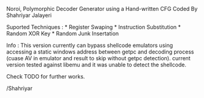Noroi, Polymorphic Decoder Generator using a Hand-written CFG
Coded By Shahriyar Jalayeri

Suported Techniques :
    * Register Swaping
    * Instruction Substitution
    * Random XOR Key
    * Random Junk Insertation

Info :
This version currently can bypass shellcode emulators
using accessing a static windows address between getpc
and decoding process (cuase AV in emulator and result 
to skip without getpc detection). current version tested
against libemu and it was unable to detect the shellcode.

Check TODO for further works.

/Shahriyar
